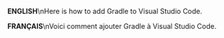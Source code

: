 **ENGLISH**\nHere is how to add Gradle to Visual Studio Code.

**FRANÇAIS**\nVoici comment ajouter Gradle à Visual Studio Code.
